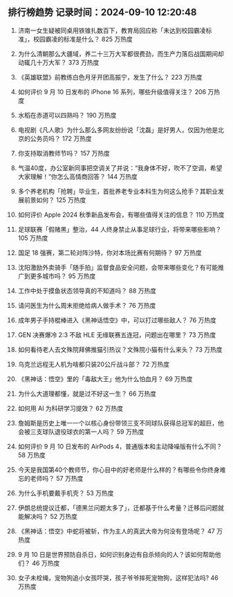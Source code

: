 
## 排行榜趋势 记录时间：2024-09-10 12:20:48
  
  1. 济南一女生疑被同桌用铁锥扎数百下，教育局回应称「未达到校园霸凌标准」，校园霸凌的标准是什么？ 825 万热度
    
  2. 为什么清朝那么大疆域，养二十三万大军都很费劲，而生产力落后战国期间却动辄几十万大军？ 373 万热度
    
  3. 《英雄联盟》前教练白色月牙开团高振宁，发生了什么？ 223 万热度
    
  4. 如何评价 9 月 10 日发布的 iPhone 16  系列，哪些升级值得关注？ 206 万热度
    
  5. 水稻在赤道可以四熟吗？ 190 万热度
    
  6. 电视剧《凡人歌》为什么那么多网友纷纷说「沈磊」是好男人，仅因为他是北京的公务员吗？ 172 万热度
    
  7. 你支持取消教师节吗？ 157 万热度
    
  8. 气温40度，办公室新同事把空调关了并说：“我身体不好，吹不了空调，希望大家理解！”你怎么高情商回答？ 144 万热度
    
  9. 多个养老机构「抢聘」毕业生，首批养老专业本科生为何这么抢手？其职业发展前景如何？ 125 万热度
    
  10. 如何评价 Apple 2024 秋季新品发布会，有哪些值得关注的信息？ 110 万热度
    
  11. 足球联赛「假赌黑」整治，44 人终身禁止从事足球行业，将带来哪些影响？ 105 万热度
    
  12. 国足 18 强赛，第二轮对阵沙特，你对本场比赛有何期待？ 97 万热度
    
  13. 沈阳激励外卖骑手「随手拍」监督食品安全问题，会带来哪些变化？有可能推广到更多城市吗？ 95 万热度
    
  14. 工作中处于摸鱼状态领导真的不知道吗？ 88 万热度
    
  15. 请问医生为什么周末拒绝给病人做手术？ 76 万热度
    
  16. 成年男子手持棍棒进入《黑神话悟空》中，可以打过哪些敌人？ 76 万热度
    
  17. GEN 决赛爆冷 2:3 不敌 HLE 无缘联赛五连冠，问题出在哪里？ 73 万热度
    
  18. 如何看待老人去文殊院拜佛推猫引热议？文殊院小猫有什么来头？ 73 万热度
    
  19. 乌克兰远程无人机为啥都只装20公斤战斗部？ 72 万热度
    
  20. 《黑神话：悟空》里的「毒敌大王」他为什么怕血月？ 69 万热度
    
  21. 为什么大道理都懂，就是过不好这一生？ 66 万热度
    
  22. 如何用 AI 为科研学习提效？ 62 万热度
    
  23. 詹姆斯是历史上唯一一个以核心身份带领三支不同球队获得总冠军的超巨，他会被三支球队退役球衣的第一人吗？ 59 万热度
    
  24. 如何评价 9 月 10 日发布的 AirPods 4，普通版本和主动降噪版有什么不同？ 58 万热度
    
  25. 今天是我国第40个教师节，你心目中的好老师是什么样的？有哪些令你终身难忘的老师吗？ 57 万热度
    
  26. 为什么手机要戴手机壳？ 53 万热度
    
  27. 伊朗总统提议迁都，「德黑兰问题太多了」，迁都基于什么考量？迁移后问题就能解决吗？ 52 万热度
    
  28. 《黑神话：悟空》中蛇将被斩，作为主人的真武大帝为何没有登场呢？ 47 万热度
    
  29. 9 月 10 日是世界预防自杀日，如何识别身边有自杀倾向的人？该如何帮助他们？ 46 万热度
    
  30. 女子未栓绳，宠物狗追小女孩吓哭，孩子爷爷摔死宠物狗，这样犯法吗? 46 万热度
    